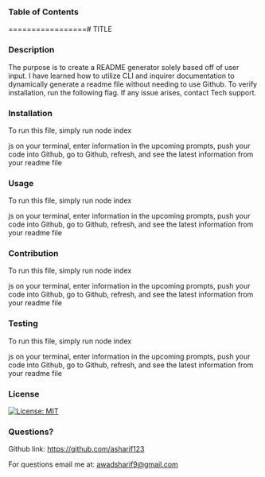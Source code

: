 ### Table of Contents

=================# TITLE


### Description

The purpose is to create a README generator solely based off of user input. I have learned how to utilize CLI and inquirer documentation to dynamically generate a readme file without needing to use Github. To verify installation, run the following flag. If any issue arises, contact Tech support.

### Installation

To run this file, simply run node index

js on your terminal, enter information in the upcoming prompts, push your code into Github, go to Github, refresh, and see the latest information from your readme file



### Usage

To run this file, simply run node index

js on your terminal, enter information in the upcoming prompts, push your code into Github, go to Github, refresh, and see the latest information from your readme file



### Contribution

To run this file, simply run node index

js on your terminal, enter information in the upcoming prompts, push your code into Github, go to Github, refresh, and see the latest information from your readme file

### Testing

To run this file, simply run node index

js on your terminal, enter information in the upcoming prompts, push your code into Github, go to Github, refresh, and see the latest information from your readme file



### License

[![License: MIT](https://img.shields.io/badge/License-MIT-yellow.svg)](https://opensource.org/licenses/MIT)

### Questions?

Github link: https://github.com/asharif123

For questions email me at: awadsharif9@gmail.com

